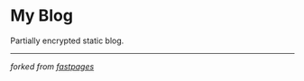 # My Blog
Partially encrypted static blog.

---

_forked from [fastpages](https://github.com/fastai/fastpages)_
